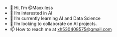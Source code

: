 - 👋 Hi, I’m @Maxxiless
- 👀 I’m interested in AI
- 🌱 I’m currently learning AI and Data Science
- 💞️ I’m looking to collaborate on AI projects.
- 📫 How to reach me at xh530408575@gmail.com

<!---
Maxxiless/Maxxiless is a ✨ special ✨ repository because its `README.md` (this file) appears on your GitHub profile.
You can click the Preview link to take a look at your changes.
--->
